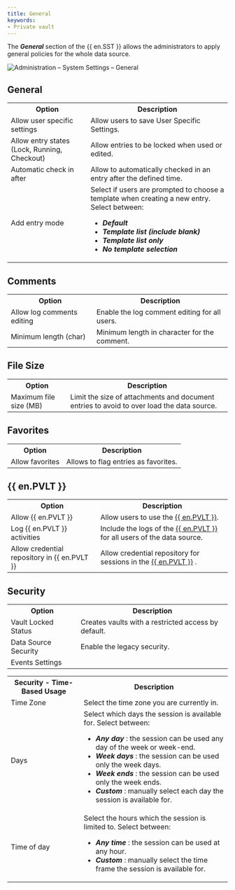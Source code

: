 ```yaml
---
title: General
keywords:
- Private vault
---
```

The ***General*** section of the {{ en.SST }} allows the administrators to apply general policies for the whole data source. 

![Administration – System Settings – General](https://webdevolutions.azureedge.net/docs/en/server/clip10373.png)

## General 
<table>
	<tr>
		<th>
Option 
		</th>
		<th>
Description 
		</th>
	</tr>
	<tr>
		<td>
Allow user specific settings 
		</td>
		<td>
Allow users to save User Specific Settings. 
		</td>
	</tr>
	<tr>
		<td>
Allow entry states (Lock, Running, Checkout) 
		</td>
		<td>
Allow entries to be locked when used or edited. 
		</td>
	</tr>
	<tr>
		<td>
Automatic check in after 
		</td>
		<td>
Allow to automatically checked in an entry after the defined time. 
		</td>
	</tr>
	<tr>
		<td>
Add entry mode 
		</td>
		<td>
Select if users are prompted to choose a template when creating a new entry. Select between:  

* ***Default*** 
* ***Template list (include blank)*** 
* ***Template list only*** 
* ***No template selection*** 
		</td>
	</tr>
</table>

## Comments 
<table>
	<tr>
		<th>
Option 
		</th>
		<th>
Description 
		</th>
	</tr>
	<tr>
		<td>
Allow log comments editing 
		</td>
		<td>
Enable the log comment editing for all users. 
		</td>
	</tr>
	<tr>
		<td>
Minimum length (char) 
		</td>
		<td>
Minimum length in character for the comment. 
		</td>
	</tr>
</table>

## File Size
<table>
	<tr>
		<th>
Option 
		</th>
		<th>
Description 
		</th>
	</tr>
	<tr>
		<td>
Maximum file size (MB) 
		</td>
		<td>
Limit the size of attachments and document entries to avoid to over load the data source. 
		</td>
	</tr>
</table>

## Favorites 
<table>
	<tr>
		<th>
Option 
		</th>
		<th>
Description 
		</th>
	</tr>
	<tr>
		<td>
Allow favorites 
		</td>
		<td>
Allows to flag entries as favorites. 
		</td>
	</tr>
</table>

## {{ en.PVLT }} 
<table>
	<tr>
		<th>
Option 
		</th>
		<th>
Description 
		</th>
	</tr>
	<tr>
		<td>
Allow {{ en.PVLT }} 
		</td>
		<td>
Allow users to use the <a href="/server/web-interface/user-vault/" target="_blank">{{ en.PVLT }}</a>. 
		</td>
	</tr>
	<tr>
		<td>
Log {{ en.PVLT }} activities 
		</td>
		<td>
Include the logs of the <a href="/server/web-interface/user-vault/" target="_blank">{{ en.PVLT }}</a> for all users of the data source. 
		</td>
	</tr>
	<tr>
		<td>
Allow credential repository in {{ en.PVLT }} 
		</td>
		<td>
Allow credential repository for sessions in the <a href="/server/web-interface/user-vault/" target="_blank">{{ en.PVLT }}</a> . 
		</td>
	</tr>
</table>

## Security 
<table>
	<tr>
		<th>
Option 
		</th>
		<th>
Description 
		</th>
	</tr>
	<tr>
		<td>
Vault Locked Status 
		</td>
		<td>
Creates vaults with a restricted access by default. 
		</td>
	</tr>
	<tr>
		<td>
Data Source Security 
		</td>
		<td>
Enable the legacy security. 
		</td>
	</tr>
	<tr>
		<td>
Events Settings 
		</td>
		<td>
		</td>
	</tr>
</table>

<table>
	<tr>
		<th>
Security - Time-Based Usage 
		</th>
		<th>
Description 
		</th>
	</tr>
	<tr>
		<td>
Time Zone 
		</td>
		<td>
Select the time zone you are currently in. 
		</td>
	</tr>
	<tr>
		<td>
Days 
		</td>
		<td>
Select which days the session is available for. Select between:  

* ***Any day*** : the session can be used any day of the week or week-end. 
* ***Week days*** : the session can be used only the week days. 
* ***Week ends*** : the session can be used only the week ends. 
* ***Custom*** : manually select each day the session is available for. 
		</td>
	</tr>
	<tr>
		<td>
Time of day 
		</td>
		<td>
Select the hours which the session is limited to. Select between:  

* ***Any time*** : the session can be used at any hour. 
* ***Custom*** : manually select the time frame the session is available for. 
		</td>
	</tr>
</table>
